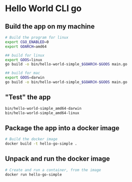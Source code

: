 # Hello World CLI go

## Build the app on my machine

```sh
# Build the program for linux
export CGO_ENABLED=0
export GOARCH=amd64

## build for linux
export GOOS=linux
go build -o bin/hello-world-simple_$GOARCH-$GOOS main.go

## build for mac
export GOOS=darwin
go build -o bin/hello-world-simple_$GOARCH-$GOOS main.go
```

## "Test" the app

```sh
bin/hello-world-simple_amd64-darwin
bin/hello-world-simple_amd64-linux
```

## Package the app into a docker image

```sh
# Build the docker image
docker build -t hello-go-simple .
```

## Unpack and run the docker image

```sh
# Create and run a container, from the image
docker run hello-go-simple
```
